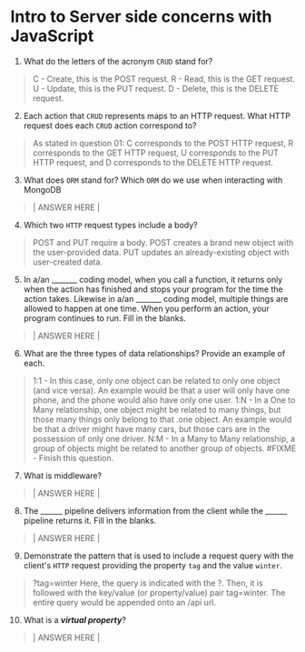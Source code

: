 # Intro to Server side concerns with JavaScript
01. What do the letters of the acronym `CRUD` stand for?

  > C - Create, this is the POST request.
  > R - Read, this is the GET request.
  > U - Update, this is the PUT request.
  > D - Delete, this is the DELETE request.

02. Each action that `CRUD` represents maps to an HTTP request. What HTTP request does each `CRUD` action correspond to?

  > As stated in question 01: C corresponds to the POST HTTP request, R corresponds to the GET HTTP request, U corresponds to the PUT HTTP request, and D corresponds to the DELETE HTTP request.

03. What does `ORM` stand for? Which `ORM` do we use when interacting with MongoDB

  > | ANSWER HERE |

04. Which two `HTTP` request types include a body?

  > POST and PUT require a body. POST creates a brand new object with the user-provided data. PUT updates an already-existing object with user-created data.

05. In a/an _______ coding model, when you call a function, it returns only when the action has finished and stops your program for the time the action takes. Likewise in a/an _______ coding model, multiple things are allowed to happen at one time. When you perform an action, your program continues to run.  Fill in the blanks.

  > | ANSWER HERE |

06. What are the three types of data relationships? Provide an example of each.

  > 1:1 - In this case, only one object can be related to only one object (and vice versa). An example would be that a user will only have one phone, and the phone would also have only one user.
  > 1:N - In a One to Many relationship, one object might be related to many things, but those many things only belong to that .one object. An example would be that a driver might have many cars, but those cars are in the possession of only one driver.
  > N:M - In a Many to Many relationship, a group of objects might be related to another group of objects. #FIXME - Finish this question.

07. What is middleware?

  > | ANSWER HERE |

08. The ______ pipeline delivers information from the client while the ______ pipeline returns it. Fill in the blanks. 

  > | ANSWER HERE |

09. Demonstrate the pattern that is used to include a request query with the client's `HTTP` request providing the property `tag` and the value `winter`.

  > ?tag=winter
  > Here, the query is indicated with the ?. Then, it is followed with the key/value (or property/value) pair tag=winter. The entire query would be appended onto an /api url.

10. What is a ***virtual property***?

  > | ANSWER HERE |
